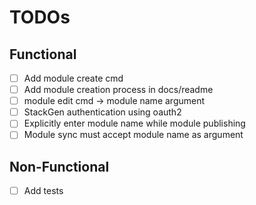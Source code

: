 # TODOs

## Functional

- [ ] Add module create cmd
- [ ] Add module creation process in docs/readme
- [ ] module edit cmd -> module name argument
- [ ] StackGen authentication using oauth2
- [ ] Explicitly enter module name while module publishing
- [ ] Module sync must accept module name as argument

## Non-Functional

- [ ] Add tests
